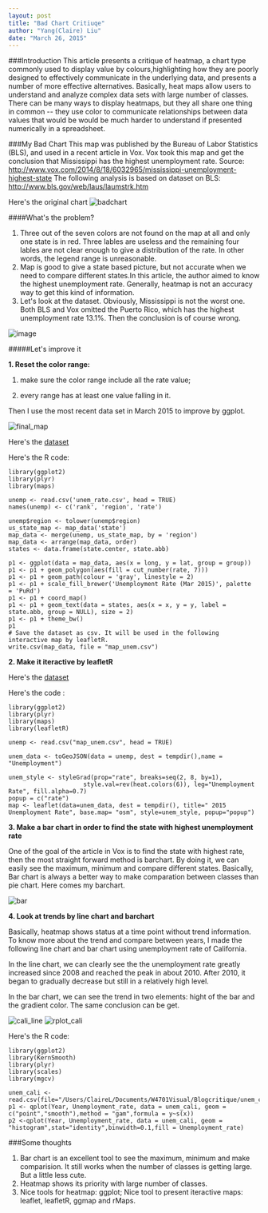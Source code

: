```yaml
---
layout: post
title: "Bad Chart Critiuqe"
author: "Yang(Claire) Liu"
date: "March 26, 2015"
---
```

###Introduction
This article presents a critique of heatmap, a chart type commonly used to display value by colours,highlighting how they are poorly designed to effectively communicate in the underlying data, and presents a number of more effective alternatives.
Basically, heat maps allow users to understand and analyze complex data sets with large number of classes. There can be many ways to display heatmaps, but they all share one thing in common -- they use color to communicate relationships between data values that would be would be much harder to understand if presented numerically in a spreadsheet.

###My Bad Chart
This map was published by the Bureau of Labor Statistics (BLS), and used in a recent article in Vox. Vox took this map and get the conclusion that Mississippi has the highest unemployment rate. 
Source: http://www.vox.com/2014/8/18/6032965/mississippi-unemployment-highest-state
The following analysis is based on dataset on BLS: http://www.bls.gov/web/laus/laumstrk.htm

Here's the original chart
![badchart](https://cloud.githubusercontent.com/assets/10662777/6846631/0c197038-d396-11e4-9c60-e0fdc9555562.gif)


####What's the problem? 

1. Three out of the seven colors are not found on the map at all and only one state is in red. Three lables are useless and the remaining four lables are not clear enough to give a distribution of the rate. In other words, the legend range is unreasonable.
2. Map is good to give a state based picture, but not accurate when we need to compare different states.In this article, the author aimed to know the highest unemployment rate. Generally, heatmap is not an accuracy way to get this kind of information.
3. Let's look at the dataset. Obviously, Mississippi is not the worst one. Both BLS and Vox omitted the Puerto Rico,  which has the highest unemployment rate 13.1%. Then the conclusion is of course wrong.


![image](https://cloud.githubusercontent.com/assets/10662777/6850372/30908190-d3af-11e4-8483-a772997f75a7.png)



#####Let's improve it


**1. Reset the color range:**

1) make sure the color range include all the rate value; 

2) every range has at least one value falling in it.

Then I use the most recent data set in March 2015 to improve by ggplot.

![final_map](https://cloud.githubusercontent.com/assets/10662777/7759284/1a906c10-ffde-11e4-8a40-ed0ba52af2cc.png)

Here's the [dataset](https://github.com/yl3296/yl3296.github.io/blob/master/data/data_ggplot.csv)

Here's the R code:

```
library(ggplot2)
library(plyr)
library(maps)

unemp <- read.csv('unem_rate.csv', head = TRUE)
names(unemp) <- c('rank', 'region', 'rate')

unemp$region <- tolower(unemp$region)
us_state_map <- map_data('state')
map_data <- merge(unemp, us_state_map, by = 'region')
map_data <- arrange(map_data, order)
states <- data.frame(state.center, state.abb)

p1 <- ggplot(data = map_data, aes(x = long, y = lat, group = group))
p1 <- p1 + geom_polygon(aes(fill = cut_number(rate, 7)))
p1 <- p1 + geom_path(colour = 'gray', linestyle = 2)
p1 <- p1 + scale_fill_brewer('Unemployment Rate (Mar 2015)', palette  = 'PuRd')
p1 <- p1 + coord_map()
p1 <- p1 + geom_text(data = states, aes(x = x, y = y, label = state.abb, group = NULL), size = 2)
p1 <- p1 + theme_bw()
p1
# Save the dataset as csv. It will be used in the following interactive map by leafletR.
write.csv(map_data, file = "map_unem.csv")

```

**2. Make it iteractive by leafletR**

  Here's the [dataset](https://github.com/yl3296/yl3296.github.io/blob/master/data/data_leaflet.csv)
  
  Here's the code :
  
```
library(ggplot2)
library(plyr)
library(maps)
library(leafletR)

unemp <- read.csv("map_unem.csv", head = TRUE)  

unem_data <- toGeoJSON(data = unemp, dest = tempdir(),name = "Unemployment")

unem_style <- styleGrad(prop="rate", breaks=seq(2, 8, by=1), 
                     style.val=rev(heat.colors(6)), leg="Unemployment Rate", fill.alpha=0.7)
popup = c("rate")
map <- leaflet(data=unem_data, dest = tempdir(), title=" 2015 Unemployment Rate", base.map= "osm", style=unem_style, popup="popup")
```

**3. Make a bar chart in order to find the state with highest unemployment rate**

One of the goal of the article in Vox is to find the state with highest rate, then the most straight forward method is barchart. By doing it, we can easily  see the maximum, minimum and compare different states. Basically, Bar chart is always a better way to make comparation between classes than pie chart.
Here comes my barchart.

![bar](https://cloud.githubusercontent.com/assets/10662777/6846672/63943c26-d396-11e4-99da-41e6c85ac9bf.png)

**4. Look at trends by line chart and barchart**

Basically, heatmap shows status at a time point without trend information. To know more about the trend and compare between years, I made the following line chart and bar chart using unemployment rate of California. 

In the line chart, we can clearly see the the unemployment rate greatly increased since 2008 and reached the peak in about 2010. After 2010, it began to gradually decrease but still in a relatively high level. 

In the bar chart, we can see the trend in two elements: hight of the bar and the gradient color. The same conclusion can be get.


![cali_line](https://cloud.githubusercontent.com/assets/10662777/7014664/bbfb27e6-dc95-11e4-87f0-20f062218e59.png)
![rplot_cali](https://cloud.githubusercontent.com/assets/10662777/7014673/d2a45684-dc95-11e4-92d9-d43e229064f3.png)

Here's the R code:

```
library(ggplot2)
library(KernSmooth)
library(plyr)
library(scales)
library(mgcv)

unem_cali <- read.csv(file="/Users/ClaireL/Documents/W4701Visual/Blogcritique/unem_cali.csv",head=TRUE)
p1 <- qplot(Year, Unemployment_rate, data = unem_cali, geom = c("point","smooth"),method = "gam",formula = y~s(x))
p2 <-qplot(Year, Unemployment_rate, data = unem_cali, geom = "histogram",stat="identity",binwidth=0.1,fill = Unemployment_rate)
```

###Some thoughts
1. Bar chart is an excellent tool to see the maximum, minimum and make comparision. It still works when the number of classes is getting large. But a little less cute.
2. Heatmap shows its priority with large number of classes. 
3. Nice tools for heatmap: ggplot; Nice tool to present iteractive maps: leaflet, leafletR, ggmap and rMaps.







